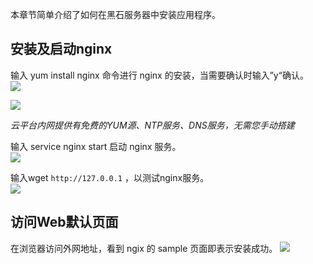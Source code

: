 
本章节简单介绍了如何在黑石服务器中安装应用程序。

## 安装及启动nginx

输入 yum install nginx 命令进行 nginx 的安装，当需要确认时输入”y“确认。</br>
![](http://imgcache.tce.fsphere.cn/static/mc.qcloudimg.com/static/img/bcbc2a1efa0ee48d95d7523c3ecc90de/image.png)

![](http://imgcache.tce.fsphere.cn/static/mc.qcloudimg.com/static/img/9c53c65d74936fb9f48f568e5583c564/image.png)

*云平台内网提供有免费的YUM源、NTP服务、DNS服务，无需您手动搭建*

输入 service nginx start 启动 nginx 服务。</br>
![](http://imgcache.tce.fsphere.cn/static/mc.qcloudimg.com/static/img/24a8f432b79735ca3205aa8d8f9ea1c3/image.png)

输入wget `http://127.0.0.1`  ，以测试nginx服务。</br>
![](http://imgcache.tce.fsphere.cn/static/mc.qcloudimg.com/static/img/769eddd75ce79dc2b94ba0427be16e25/image.png)

## 访问Web默认页面
在浏览器访问外网地址，看到 ngix 的 sample 页面即表示安装成功。
![](http://imgcache.tce.fsphere.cn/static/mc.qcloudimg.com/static/img/022a7e6c68969321e7b0483008c4cf12/image.png)
